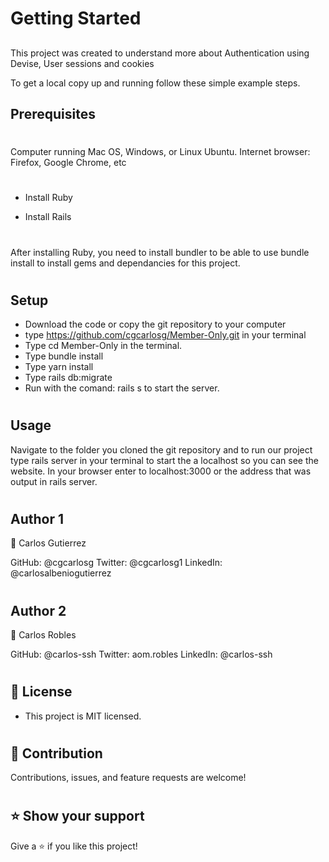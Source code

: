 # Getting Started
##

This project was created to understand more about  Authentication using Devise, User sessions and cookies

To get a local copy up and running follow these simple example steps.

## Prerequisites
#
Computer running Mac OS, Windows, or Linux Ubuntu. Internet browser: Firefox, Google Chrome, etc
#
- Install Ruby

- Install Rails
#
After installing Ruby, you need to install bundler to be able to use bundle install to install gems and dependancies for this project.
#
## Setup
- Download the code or copy the git repository to your computer
- type https://github.com/cgcarlosg/Member-Only.git in your terminal
- Type cd Member-Only in the terminal.
- Type bundle install
- Type yarn install
- Type rails db:migrate
- Run with the comand: rails s to start the server.

#
## Usage
Navigate to the folder you cloned the git repository and to run our project type rails server in your terminal to start the a localhost so you can see the website. In your browser enter to localhost:3000 or the address that was output in rails server.
#
## Author 1
👤  Carlos Gutierrez

GitHub: @cgcarlosg 
Twitter: @cgcarlosg1 
LinkedIn: @carlosalbeniogutierrez

#
## Author 2
👤 Carlos Robles

GitHub: @carlos-ssh 
Twitter:  aom.robles
LinkedIn: @carlos-ssh

#
 ## 📝 License 
- This project is MIT licensed.
#

## 🤝 Contribution
Contributions, issues, and feature requests are welcome!

#
## ⭐ Show your support
Give a ⭐️ if you like this project!
